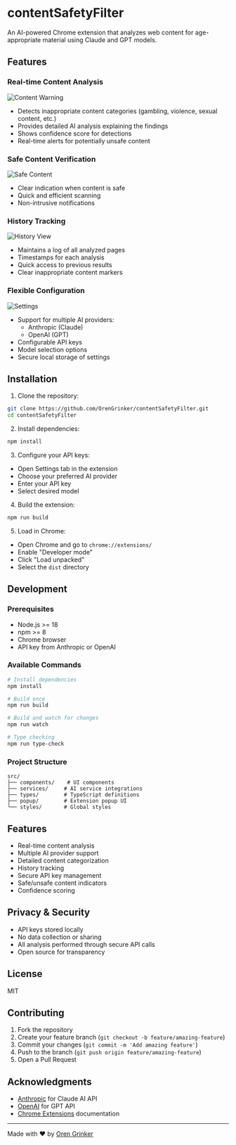 # contentSafetyFilter

An AI-powered Chrome extension that analyzes web content for age-appropriate material using Claude and GPT models.

## Features

### Real-time Content Analysis
![Content Warning](./docs/images/warning.png)
- Detects inappropriate content categories (gambling, violence, sexual content, etc.)
- Provides detailed AI analysis explaining the findings
- Shows confidence score for detections
- Real-time alerts for potentially unsafe content

### Safe Content Verification
![Safe Content](./docs/images/safe.png)
- Clear indication when content is safe
- Quick and efficient scanning
- Non-intrusive notifications

### History Tracking
![History View](./docs/images/history.png)
- Maintains a log of all analyzed pages
- Timestamps for each analysis
- Quick access to previous results
- Clear inappropriate content markers

### Flexible Configuration
![Settings](./docs/images/settings.png)
- Support for multiple AI providers:
  - Anthropic (Claude)
  - OpenAI (GPT)
- Configurable API keys
- Model selection options
- Secure local storage of settings

## Installation

1. Clone the repository:
```bash
git clone https://github.com/OrenGrinker/contentSafetyFilter.git
cd contentSafetyFilter
```

2. Install dependencies:
```bash
npm install
```

3. Configure your API keys:
- Open Settings tab in the extension
- Choose your preferred AI provider
- Enter your API key
- Select desired model

4. Build the extension:
```bash
npm run build
```

5. Load in Chrome:
- Open Chrome and go to `chrome://extensions/`
- Enable "Developer mode"
- Click "Load unpacked"
- Select the `dist` directory

## Development

### Prerequisites
- Node.js >= 18
- npm >= 8
- Chrome browser
- API key from Anthropic or OpenAI

### Available Commands
```bash
# Install dependencies
npm install

# Build once
npm run build

# Build and watch for changes
npm run watch

# Type checking
npm run type-check
```

### Project Structure
```
src/
├── components/    # UI components
├── services/     # AI service integrations
├── types/        # TypeScript definitions
├── popup/        # Extension popup UI
└── styles/       # Global styles
```

## Features
- Real-time content analysis
- Multiple AI provider support
- Detailed content categorization
- History tracking
- Secure API key management
- Safe/unsafe content indicators
- Confidence scoring

## Privacy & Security
- API keys stored locally
- No data collection or sharing
- All analysis performed through secure API calls
- Open source for transparency

## License
MIT

## Contributing
1. Fork the repository
2. Create your feature branch (`git checkout -b feature/amazing-feature`)
3. Commit your changes (`git commit -m 'Add amazing feature'`)
4. Push to the branch (`git push origin feature/amazing-feature`)
5. Open a Pull Request

## Acknowledgments
- [Anthropic](https://www.anthropic.com/) for Claude AI API
- [OpenAI](https://openai.com/) for GPT API
- [Chrome Extensions](https://developer.chrome.com/docs/extensions/) documentation

---
Made with ❤️ by [Oren Grinker](https://github.com/OrenGrinker)